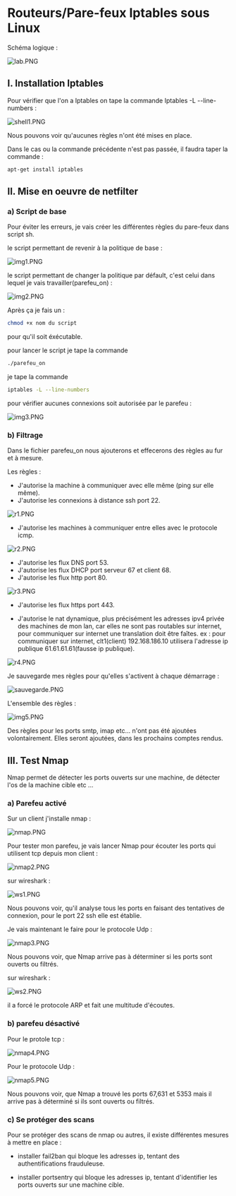 # Routeurs/Pare-feux Iptables sous Linux

Schéma logique :

![lab.PNG](lab.PNG)
## I. Installation Iptables

Pour vérifier que l'on a Iptables on tape la commande Iptables -L --line-numbers :

![shell1.PNG](shell1.PNG)

Nous pouvons voir qu'aucunes règles n'ont été mises en place.

Dans le cas ou la commande précédente n'est pas passée, il faudra taper la commande :

``` sh
apt-get install iptables
```
## II. Mise en oeuvre de netfilter

### a) Script de base
Pour éviter les erreurs, je vais créer les différentes règles du pare-feux dans script sh.

le script permettant de revenir à la politique de base :

![img1.PNG](img1.PNG)

le script permettant de changer la politique par défault, c'est celui dans lequel je vais travailler(parefeu_on) : 

![img2.PNG](img2.PNG)

Après ça je fais un :

``` sh
chmod +x nom du script 
```
pour qu'il soit éxécutable.

pour lancer le script je tape la commande 

```sh
./parefeu_on
```
je tape la commande 

```sh
iptables -L --line-numbers 
```
pour vérifier aucunes connexions soit autorisée par le parefeu :

![img3.PNG](img3.PNG)

### b) Filtrage 

Dans le fichier parefeu_on nous ajouterons et effecerons des règles au fur et à mesure.


Les règles :

- J'autorise la machine à communiquer avec elle même (ping sur elle même).
- J'autorise les connexions à distance ssh port 22.

![r1.PNG](r1.PNG)

- J'autorise les machines à communiquer entre elles avec le protocole icmp. 

![r2.PNG](r2.PNG)

- J'autorise les flux DNS port 53.
- J'autorise les flux DHCP port serveur 67 et client 68.
- J'autorise les flux http port 80.

![r3.PNG](r3.PNG)

- J'autorise les flux https port 443.

- J'autorise le nat dynamique, plus précisément les adresses ipv4 privée des machines de mon lan, car elles ne sont pas routables sur internet, pour communiquer sur internet une translation doit être faîtes. ex : pour communiquer sur internet, clt1(client) 192.168.186.10 utilisera l'adresse ip publique 61.61.61.61(fausse ip publique). 

![r4.PNG](r4.PNG)

Je sauvegarde mes règles pour qu'elles s'activent à chaque démarrage :

![sauvegarde.PNG](sauvegarde.PNG)

L'ensemble des règles :

![img5.PNG](img5.PNG)

Des règles pour les ports smtp, imap etc... n'ont pas été ajoutées volontairement. Elles seront ajoutées, dans les prochains comptes rendus. 

## III. Test Nmap

Nmap permet de détecter les ports ouverts sur une machine, de détecter l'os de la machine cible etc ...

### a) Parefeu activé

Sur un client j'installe nmap :

![nmap.PNG](nmap.PNG)

Pour tester mon parefeu, je vais lancer Nmap pour écouter les ports qui utilisent tcp depuis mon client :

![nmap2.PNG](nmap2.PNG)

sur wireshark :

![ws1.PNG](ws1.PNG)

Nous pouvons voir, qu'il analyse tous les ports en faisant des tentatives de connexion, pour le port 22 ssh elle est établie.

Je vais maintenant le faire pour le protocole Udp :

![nmap3.PNG](nmap3.PNG)

Nous pouvons voir, que Nmap arrive pas à déterminer si les ports sont ouverts ou filtrés.

sur wireshark :

![ws2.PNG](ws2.PNG)

il a forcé le protocole ARP et fait une multitude d'écoutes.

### b) parefeu désactivé

Pour le protole tcp :

![nmap4.PNG](nmap4.PNG)

Pour le protocole Udp :

![nmap5.PNG](nmap5.PNG)

Nous pouvons voir, que Nmap a trouvé les ports 67,631 et 5353 mais il arrive pas à déterminé si ils sont ouverts ou filtrés.

### c) Se protéger des scans 

Pour se protéger des scans de nmap ou autres, il existe différentes mesures à mettre en place :

- installer fail2ban qui bloque les adresses ip, tentant des authentifications frauduleuse.

- installer portsentry qui bloque les adresses ip, tentant d'identifier les ports ouverts sur une machine cible. 
